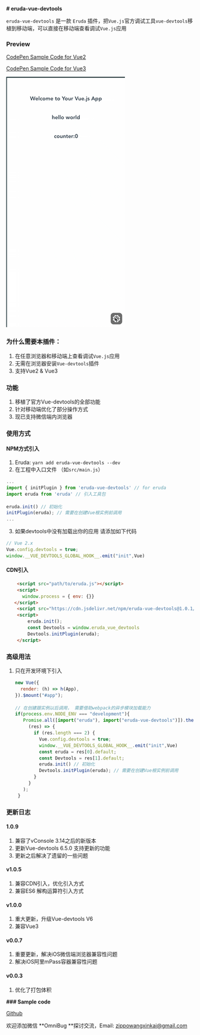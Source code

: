 **# eruda-vue-devtools**

`eruda-vue-devtools` 是一款 `Eruda` 插件，把`Vue.js`官方调试工具`vue-devtools`移植到移动端，可以直接在移动端查看调试`Vue.js`应用

### Preview
[CodePen Sample Code for Vue2](https://codepen.io/zippowxk/pen/RwVBgmp)

[CodePen Sample Code for Vue3](https://codepen.io/zippowxk/pen/QWgpJbX)

![Desktop](./docs/eruda-desktop.gif)

### 为什么需要本插件：

1. 在任意浏览器和移动端上查看调试`Vue.js`应用
2. 无需在浏览器安装`Vue-devtools`插件
3. 支持Vue2 & Vue3

### 功能

1. 移植了官方Vue-devtools的全部功能
2. 针对移动端优化了部分操作方式
3. 现已支持微信端内浏览器

### 使用方式
#### NPM方式引入
1. Eruda: ```yarn add eruda-vue-devtools --dev```
2. 在工程中入口文件 （如`src/main.js`）

```javascript
...
import { initPlugin } from 'eruda-vue-devtools' // for eruda
import eruda from 'eruda' // 引入工具包

eruda.init() // 初始化
initPlugin(eruda); // 需要在创建Vue根实例前调用
...
```
3. 如果devtools中没有加载出你的应用 请添加如下代码

```javascript
// Vue 2.x
Vue.config.devtools = true;
window.__VUE_DEVTOOLS_GLOBAL_HOOK__.emit("init",Vue)
```

#### CDN引入

```html
    <script src="path/to/eruda.js"></script>
    <script>
      window.process = { env: {}}
   </script>
    <script src="https://cdn.jsdelivr.net/npm/eruda-vue-devtools@1.0.1/dist/vue_plugin.js"></script>
    <script>
        eruda.init();
        const Devtools = window.eruda_vue_devtools
        Devtools.initPlugin(eruda);
    </script>
  ```

### 高级用法

1. 只在开发环境下引入

   ```javascript
   new Vue({
     render: (h) => h(App),
   }).$mount("#app");
   
   // 在创建跟实例以后调用， 需要借助webpack的异步模块加载能力
   if(process.env.NODE_ENV === "development"){
      Promise.all([import("eruda"), import("eruda-vue-devtools")]).then(
        (res) => {
          if (res.length === 2) {
            Vue.config.devtools = true;
            window.__VUE_DEVTOOLS_GLOBAL_HOOK__.emit("init",Vue)
            const eruda = res[0].default;
            const Devtools = res[1].default;
            eruda.init() // 初始化
            Devtools.initPlugin(eruda); // 需要在创建Vue根实例前调用
          }
        }
      );
    }
   ```
### 更新日志

#### 1.0.9
1. 兼容了vConsole 3.14之后的新版本
2. 更新Vue-devtools 6.5.0 支持更新的功能
3. 更新之后解决了遗留的一些问题

#### v1.0.5
1. 兼容CDN引入，优化引入方式
2. 兼容ES6 解构运算符引入方式

#### v1.0.0
1. 重大更新，升级Vue-devtools V6
2. 兼容Vue3

#### v0.0.7
1. 重要更新，解决iOS微信端浏览器兼容性问题
2. 解决iOS阿里mPass容器兼容性问题
   
#### v0.0.3
1. 优化了打包体积

**### Sample code**

[Github](https://github.com/Zippowxk/Vue-vConsole-devtools/dev)


欢迎添加微信 **OmniBug **探讨交流，Email: zippowangxinkai@gmail.com
